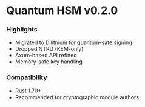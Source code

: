 # Quantum HSM v0.2.0

###  Highlights
- Migrated to Dilithium for quantum-safe signing
- Dropped NTRU (KEM-only)
- Axum-based API refined
- Memory-safe key handling

###  Compatibility
- Rust 1.70+
- Recommended for cryptographic module authors

